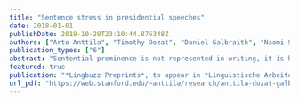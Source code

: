 ```yaml
---
title: "Sentence stress in presidential speeches"
date: 2018-01-01
publishDate: 2019-10-29T23:10:44.876348Z
authors: ["Arto Anttila", "Timothy Dozat", "Daniel Galbraith", "Naomi Shapiro"]
publication_types: ["6"]
abstract: "Sentential prominence is not represented in writing, it is hard to measure phonetically, and it is highly variable, yet it undoubtedly exists. Here we report preliminary findings from our study of sentential prominence in the inaugural addresses of six US presidents. We confirm the familiar hypothesis that sentential prominence has two sources (Jespersen 1920): it is partly MECHANICAL and depends on syntax (Chomsky and Halle 1968, Liberman and Prince 1977, Cinque 1993) and partly MEANINGFUL in that it highlights informative material (Bolinger 1972). Both contribute independently to perceived prominence. Pursuing the view that sentential prominence is a matter of STRESS, we provide evidence for the linguistic reality of the Nuclear Stress Rule (Chomsky and Halle 1968) as well as the view that information coincides with stress peaks in good prose (Bolinger 1957). We also observe that part of speech matters to sentence stress: noun and adjective stresses are loud and mechanical; verb and function word stresses are soft and meaningful. We suggest that this may explain why parts of speech differ in word phonology as well."
featured: true
publication: "*Lingbuzz Preprints*, to appear in *Linguistische Arbeiten*"
url_pdf: "https://web.stanford.edu/~anttila/research/anttila-dozat-galbraith-shapiro-october-4-2018.pdf"
---
```


